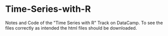 # Time-Series-with-R
Notes and Code of the "Time Series with R" Track on DataCamp. To see the files correctly as intended the html files should be downloaded.
